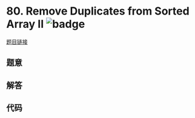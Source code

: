 # 80. Remove Duplicates from Sorted Array II ![badge](https://img.shields.io/badge/-medium-yellow?style=flat-square)

[题目链接](https://leetcode.com/problems/remove-duplicates-from-sorted-array-ii)

## 题意

## 解答

## 代码

